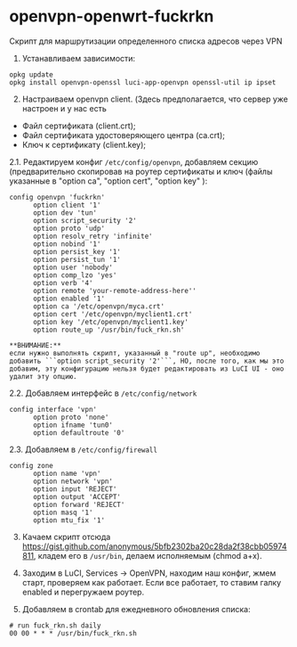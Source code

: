 # openvpn-openwrt-fuckrkn
Скрипт для маршрутизации определенного списка адресов через VPN


1. Устанавливаем зависимости: 
```
opkg update 
opkg install openvpn-openssl luci-app-openvpn openssl-util ip ipset
```

2. Настраиваем openvpn client. (Здесь предполагается, что сервер уже настроен и у нас есть  
  - Файл сертификата (client.crt);
  - Файл сертификата удостоверяющего центра (сa.crt);
  - Ключ к сертификату (client.key);

  2.1. Редактируем конфиг  ```/etc/config/openvpn```, добавляем секцию (предварительно скопировав на роутер сертификаты и ключ (файлы указанные в "option ca", "option cert", "option key" ):
  ```
  config openvpn 'fuckrkn'
        option client '1'
        option dev 'tun'
        option script_security '2'
        option proto 'udp'
        option resolv_retry 'infinite'
        option nobind '1'
        option persist_key '1'
        option persist_tun '1'
        option user 'nobody'
        option comp_lzo 'yes'
        option verb '4'
        option remote 'your-remote-address-here''
        option enabled '1'
        option ca '/etc/openvpn/myca.crt'
        option cert '/etc/openvpn/myclient1.crt'
        option key '/etc/openvpn/myclient1.key'
        option route_up '/usr/bin/fuck_rkn.sh'
  ```

	**ВНИМАНИЕ:**
	если нужно выполнять скрипт, указанный в "route up", необходимо добавить ```option script_security '2'```, НО, после того, как мы это добавим, эту конфигурацию нельзя будет редактировать из LuCI UI - оно удалит эту опцию.

  2.2. Добавляем интерфейс в ```/etc/config/network```
  ```
  config interface 'vpn'
        option proto 'none'
        option ifname 'tun0'
        option defaultroute '0'
  ```

  2.3. Добавляем в ```/etc/config/firewall```
  ```
  config zone
        option name 'vpn'
        option network 'vpn'
        option input 'REJECT'
        option output 'ACCEPT'
        option forward 'REJECT'
        option masq '1'
        option mtu_fix '1'
  ```
3. Качаем скрипт отсюда https://gist.github.com/anonymous/5bfb2302ba20c28da2f38cbb05974811, кладем его в ```/usr/bin```, делаем исполняемым (chmod a+x).

4. Заходим в LuCI, Services -> OpenVPN, находим наш конфиг, жмем старт, проверяем как работает. Если все работает, то ставим галку enabled и перегружаем роутер.

5. Добавляем в crontab для ежедневного обновления списка:
  ```
  # run fuck_rkn.sh daily
  00 00 * * * /usr/bin/fuck_rkn.sh
  ```
